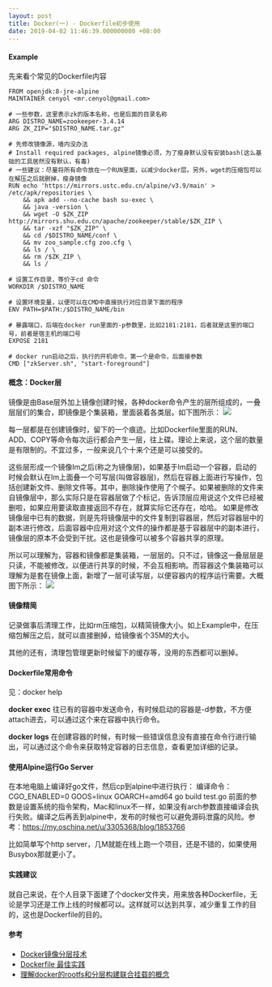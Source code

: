 ```yaml
---
layout: post
title: Docker(一) - Dockerfile初步使用
date: 2019-04-02 11:46:39.000000000 +08:00
---
```


#### Example

先来看个常见的Dockerfile内容

```
FROM openjdk:8-jre-alpine
MAINTAINER cenyol <mr.cenyol@gmail.com>

# 一些参数，这里表示zk的版本名称，也是后面的目录名称
ARG DISTRO_NAME=zookeeper-3.4.14
ARG ZK_ZIP="$DISTRO_NAME.tar.gz"

# 先修改镜像源，墙内没办法
# Install required packages, alpine镜像必须，为了瘦身默认没有安装bash(这么基础的工具居然没有默认，有毒)
# 一些建议：尽量将所有命令放在一个RUN里面，以减少docker层。另外，wget的压缩包可以在解压之后就删掉，瘦身镜像
RUN echo 'https://mirrors.ustc.edu.cn/alpine/v3.9/main' > /etc/apk/repositories \
    && apk add --no-cache bash su-exec \
    && java -version \
    && wget -O $ZK_ZIP  http://mirrors.shu.edu.cn/apache/zookeeper/stable/$ZK_ZIP \
    && tar -xzf "$ZK_ZIP" \
    && cd /$DISTRO_NAME/conf \
    && mv zoo_sample.cfg zoo.cfg \
    && ls / \
    && rm /$ZK_ZIP \
    && ls /

# 设置工作目录，等价于cd 命令
WORKDIR /$DISTRO_NAME

# 设置环境变量，以便可以在CMD中直接执行对应目录下面的程序
ENV PATH=$PATH:/$DISTRO_NAME/bin

# 暴露端口，后端在docker run里面的-p参数里，比如2181:2181，后者就是这里的端口号，前者是宿主机的端口号
EXPOSE 2181

# docker run启动之后，执行的开机命令，第一个是命令，后面接参数
CMD ["zkServer.sh", "start-foreground"]
```

#### 概念：Docker层

镜像是由Base层外加上镜像创建时候，各种docker命令产生的层所组成的，一叠层层们的集合，即镜像是个集装箱，里面装着各类层。如下图所示：
![](http://mdpic.cenyol.com/2019-04-03-15542944502676.jpg)

每一层都是在创建镜像时，留下的一个痕迹。比如Dockerfile里面的RUN、ADD、COPY等命令每次运行都会产生一层，往上碟。理论上来说，这个层的数量是有限制的。不宜过多，一般来说几个十来个还是可以接受的。

这些层形成一个镜像Im之后(称之为镜像层)，如果基于Im启动一个容器，启动的时候会默认在Im上面叠一个可写层(叫做容器层)，然后在容器上面进行写操作，包括创建新文件、删除文件等。其中，删除操作使用了个幌子。如果被删除的文件来自镜像层中，那么实际只是在容器层做了个标记，告诉顶层应用说这个文件已经被删啦，如果应用要读取直接返回不存在，就算实际它还存在，哈哈。
如果是修改镜像层中已有的数据，则是先将镜像层中的文件复制到容器层，然后对容器层中的副本进行修改，后面容器中应用对这个文件的操作都是基于容器层中的副本进行，镜像层的原本不会受到干扰。这也是镜像可以被多个容器共享的原理。

所以可以理解为，容器和镜像都是集装箱，一层层的。只不过，镜像这一叠层层是只读，不能被修改，以便进行共享的时候，不会互相影响。而容器这个集装箱可以理解为是套在镜像上面，新增了一层可读写层，以便容器内的程序运行需要。大概图下所示：
![](http://mdpic.cenyol.com/2019-04-03-15542952343066.jpg)

#### 镜像精简

记录做事后清理工作，比如rm压缩包，以精简镜像大小。如上Example中，在压缩包解压之后，就可以直接删掉，给镜像省个35M的大小。

其他的还有，清理包管理更新时候留下的缓存等，没用的东西都可以删掉。

#### Dockerfile常用命令

见：docker help

**docker exec** 往已有的容器中发送命令，有时候启动的容器是-d参数，不方便attach进去，可以通过这个来在容器中执行命令。

**docker logs** 在创建容器的时候，有时候一些错误信息没有直接在命令行进行输出，可以通过这个命令来获取特定容器的日志信息，查看更加详细的记录。

#### 使用Alpine运行Go Server

在本地电脑上编译好go文件，然后cp到alpine中进行执行：
编译命令：CGO_ENABLED=0 GOOS=linux GOARCH=amd64 go build  test.go
前面的参数是设置系统的指令架构，Mac和linux不一样，如果没有arch参数直接编译会执行失败。编译之后再丢到alpine中，发布的时候也可以避免源码泄露的风险。参考：https://my.oschina.net/u/3305368/blog/1853766

比如简单写个http server，几M就能在线上跑一个项目，还是不错的，如果使用Busybox那就更小了。

#### 实践建议

就自己来说，在个人目录下面建了个docker文件夹，用来放各种Dockerfile，无论是学习还是工作上线的时候都可以。这样就可以达到共享，减少重复工作的目的，这也是Dockerfile的目的。

#### 参考
- [Docker镜像分层技术](http://www.maiziedu.com/wiki/cloud/dockerimage/)
- [Dockerfile 最佳实践](https://yeasy.gitbooks.io/docker_practice/appendix/best_practices.html)
- [理解docker的rootfs和分层构建联合挂载的概念](https://haojianxun.github.io/2018/05/03/%E7%90%86%E8%A7%A3docker%E7%9A%84rootfs%E5%92%8C%E5%88%86%E5%B1%82%E6%9E%84%E5%BB%BA%E8%81%94%E5%90%88%E6%8C%82%E8%BD%BD%E7%9A%84%E6%A6%82%E5%BF%B5/)


